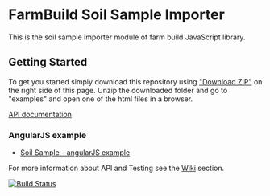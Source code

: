# FarmBuild Soil Sample Importer

This is the soil sample importer module of farm build JavaScript library.


## Getting Started

To get you started simply download this repository using <a href="https://github.com/FarmBuild/farmbuild-soil-sample-importer/archive/master.zip" target="_blank">"Download ZIP"</a> on the right side of this page.
Unzip the downloaded folder and go to "examples" and open one of the html files in a browser.


<a href="https://rawgit.com/FarmBuild/farmbuild-soil-sample-importer/master/docs/farmbuild-soil-sample-importer/0.1.3/index.html" target="_blank">API documentation</a>

### AngularJS example
* <a href="https://rawgit.com/FarmBuild/farmbuild-soil-sample-importer/master/examples/angularjs/index.html" target="_blank">Soil Sample - angularJS example</a>

For more information about API and Testing see the [Wiki](https://github.com/FarmBuild/farmbuild-soil-sample-importer/wiki) section.

[![Build Status](https://travis-ci.org/FarmBuild/farmbuild-soil-sample-importer.svg?branch=master)](https://travis-ci.org/FarmBuild/farmbuild-soil-sample-importer)
